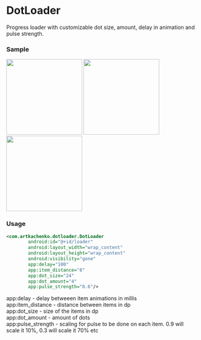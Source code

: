 # DotLoader

Progress loader with customizable dot size, amount, delay in animation and pulse strength.

### Sample

<p float="left">
<img src="https://user-images.githubusercontent.com/71257281/125494534-faee40dc-6509-47e6-8386-34527b0b2af6.gif" width="200">
<img src="https://user-images.githubusercontent.com/71257281/125497195-789878c2-3510-4ec8-9ca3-438311979e1e.gif" width="200">
<img src="https://user-images.githubusercontent.com/71257281/125496635-4655453a-74e7-4ec4-8791-4551bd05c4db.gif" width="200">
</p>

### Usage

```xml
<com.artkachenko.dotloader.DotLoader
        android:id="@+id/loader"
        android:layout_width="wrap_content"
        android:layout_height="wrap_content"
        android:visibility="gone"
        app:delay="100"
        app:item_distance="8"
        app:dot_size="24"
        app:dot_amount="4"
        app:pulse_strength="0.6"/>
```

app:delay - delay betweeen item animations in millis  
app:item_distance - distance between items in dp   
app:dot_size - size of the items in dp  
app:dot_amount - amount of dots  
app:pulse_strength - scaling for pulse to be done on each item. 0.9 will scale it 10%, 0.3 will scale it 70% etc  

